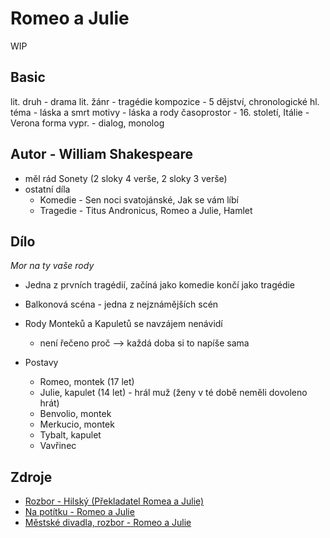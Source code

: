 # Romeo a Julie

WIP

## Basic

lit. druh - drama
lit. žánr - tragédie
kompozice - 5 dějství, chronologické
hl. téma - láska a smrt
motivy - láska a rody
časoprostor - 16. století, Itálie - Verona
forma vypr. - dialog, monolog

## Autor - William Shakespeare

- měl rád Sonety (2 sloky 4 verše, 2 sloky 3 verše)
- ostatní díla
    - Komedie - Sen noci svatojánské, Jak se vám líbí 
    - Tragedie - Titus Andronicus, Romeo a Julie, Hamlet

## Dílo

*Mor na ty vaše rody*

- Jedna z prvních tragédií, začíná jako komedie končí jako tragédie
- Balkonová scéna - jedna z nejznámějších scén
- Rody Monteků a Kapuletů se navzájem nenávidí
    - není řečeno proč --> každá doba si to napíše sama

- Postavy
    - Romeo, montek (17 let)
    - Julie, kapulet (14 let) - hrál muž (ženy v té době neměli dovoleno hrát)
    - Benvolio, montek
    - Merkucio, montek
    - Tybalt, kapulet
    - Vavřinec

## Zdroje

- [Rozbor - Hilský (Překladatel Romea a Julie)](https://www.youtube.com/watch?v=C68eLWnqExg)
- [Na potítku - Romeo a Julie](https://www.youtube.com/watch?v=C68eLWnqExgc)
- [Městské divadla, rozbor - Romeo a Julie](https://www.ceskatelevize.cz/porady/15730334849-maturita-v-podani-mestskych-divadel-prazskych/223938000130003/)